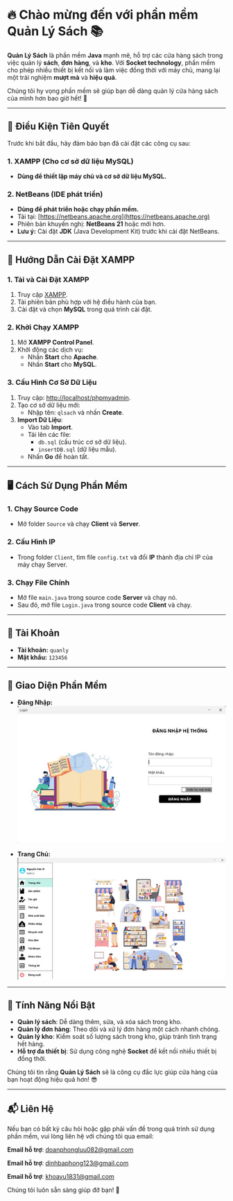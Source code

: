 # 🔥 **Chào mừng đến với phần mềm Quản Lý Sách** 📚

**Quản Lý Sách** là phần mềm **Java** mạnh mẽ, hỗ trợ các cửa hàng sách trong việc quản lý **sách**, **đơn hàng**, và **kho**. Với **Socket technology**, phần mềm cho phép nhiều thiết bị kết nối và làm việc đồng thời với máy chủ, mang lại một trải nghiệm **mượt mà** và **hiệu quả**.

Chúng tôi hy vọng phần mềm sẽ giúp bạn dễ dàng quản lý cửa hàng sách của mình hơn bao giờ hết! 🚀

---

## 🌟 Điều Kiện Tiên Quyết

Trước khi bắt đầu, hãy đảm bảo bạn đã cài đặt các công cụ sau:

### 1. **XAMPP** (Cho cơ sở dữ liệu MySQL)
- **Dùng để thiết lập máy chủ và cơ sở dữ liệu MySQL.**

### 2. **NetBeans** (IDE phát triển)
- **Dùng để phát triển hoặc chạy phần mềm.**
- Tải tại: [https://netbeans.apache.org](https://netbeans.apache.org)
- Phiên bản khuyến nghị: **NetBeans 21** hoặc mới hơn.
- **Lưu ý:** Cài đặt **JDK** (Java Development Kit) trước khi cài đặt NetBeans.

---

## 🚀 Hướng Dẫn Cài Đặt XAMPP

### 1. **Tải và Cài Đặt XAMPP**
1. Truy cập [XAMPP](https://www.apachefriends.org/index.html).
2. Tải phiên bản phù hợp với hệ điều hành của bạn.
3. Cài đặt và chọn **MySQL** trong quá trình cài đặt.

### 2. **Khởi Chạy XAMPP**
1. Mở **XAMPP Control Panel**.
2. Khởi động các dịch vụ:
   - Nhấn **Start** cho **Apache**.
   - Nhấn **Start** cho **MySQL**.

### 3. **Cấu Hình Cơ Sở Dữ Liệu**
1. Truy cập: [http://localhost/phpmyadmin](http://localhost/phpmyadmin).
2. Tạo cơ sở dữ liệu mới:
   - Nhập tên: `qlsach` và nhấn **Create**.
3. **Import Dữ Liệu**:
   - Vào tab **Import**.
   - Tải lên các file:
     - `db.sql` (cấu trúc cơ sở dữ liệu).
     - `insertDB.sql` (dữ liệu mẫu).
   - Nhấn **Go** để hoàn tất.

---

## 🖥️ Cách Sử Dụng Phần Mềm

### 1. **Chạy Source Code**
- Mở folder `Source` và chạy **Client** và **Server**.

### 2. **Cấu Hình IP**
- Trong folder `Client`, tìm file `config.txt` và đổi **IP** thành địa chỉ IP của máy chạy Server.

### 3. **Chạy File Chính**
- Mở file `main.java` trong source code **Server** và chạy nó.
- Sau đó, mở file `Login.java` trong source code **Client** và chạy.

---

## 🔑 Tài Khoản

- **Tài khoản:** `quanly`
- **Mật khẩu:** `123456`

---

## 🎨 Giao Diện Phần Mềm

- **Đăng Nhập:**
![App Screenshot](https://github.com/DBPCod/CNPM_QLSach/blob/main/img/login.jpg)

- **Trang Chủ:**
![App Screenshot](https://github.com/DBPCod/CNPM_QLSach/blob/main/img/trangchu.jpg)

---

## 🚨 Tính Năng Nổi Bật

- **Quản lý sách**: Dễ dàng thêm, sửa, và xóa sách trong kho.
- **Quản lý đơn hàng**: Theo dõi và xử lý đơn hàng một cách nhanh chóng.
- **Quản lý kho**: Kiểm soát số lượng sách trong kho, giúp tránh tình trạng hết hàng.
- **Hỗ trợ đa thiết bị**: Sử dụng công nghệ **Socket** để kết nối nhiều thiết bị đồng thời.

Chúng tôi tin rằng **Quản Lý Sách** sẽ là công cụ đắc lực giúp cửa hàng của bạn hoạt động hiệu quả hơn! 😎

---

## 📬 Liên Hệ

Nếu bạn có bất kỳ câu hỏi hoặc gặp phải vấn đề trong quá trình sử dụng phần mềm, vui lòng liên hệ với chúng tôi qua email:

**Email hỗ trợ**: [doanphongluu082@gmail.com](mailto:doanphongluu082@gmail.com)

**Email hỗ trợ**: [dinhbaphong123@gmail.com](mailto:dinhbaphong123@gmail.com)

**Email hỗ trợ**: [khoavu1831@gmail.com](mailto:khoavu1831@gmail.com)


Chúng tôi luôn sẵn sàng giúp đỡ bạn! 🙌

